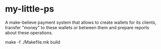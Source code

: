 # my-little-ps

A make-believe payment system that allows to create wallets for its clients,
transfer "money" to these wallets or between them and prepare reports about
these operations.

make -f ./Makefile.mk build

